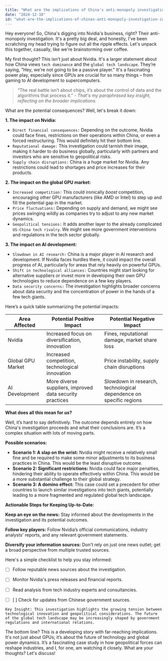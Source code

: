 ```yaml
---
title: "What are the implications of China's anti-monopoly investigation into Nvidia, and how might it impact the GPU market globally?"
date: "2024-12-10"
id: "what-are-the-implications-of-chinas-anti-monopoly-investigation-into-nvidia-and-how-might-it-impact-the-gpu-market-globally"
---
```


Hey everyone! So, China's digging into Nvidia's business, right?  Their anti-monopoly investigation.  It's a pretty big deal, and honestly, I've been scratching my head trying to figure out all the ripple effects. Let's unpack this together, casually, like we're brainstorming over coffee.

My first thought? This isn't just about Nvidia. It's a larger statement about how China views `tech dominance` and the `global tech landscape`.  They’re saying, "Hey, we're not going to be a passive player."  It's a fascinating power play, especially since GPUs are crucial for so many things –  from gaming to AI development to supercomputers.

>“The real battle isn’t about chips, it’s about the control of data and the algorithms that process it.” -  *That's my paraphrased key insight, reflecting on the broader implications.*


What are the potential consequences? Well, let's break it down:

**1.  The impact on Nvidia:**

*   `Direct financial consequences:`  Depending on the outcome, Nvidia could face fines, restrictions on their operations within China, or even a forced restructuring. This would definitely hit their bottom line.
*   `Reputational damage:`  This investigation could tarnish their image, making it harder to do business globally, particularly with partners and investors who are sensitive to geopolitical risks.
*   `Supply chain disruptions:`  China is a huge market for Nvidia. Any restrictions could lead to shortages and price increases for their products.


**2.  The impact on the global GPU market:**

*   `Increased competition:` This could ironically *boost* competition, encouraging other GPU manufacturers (like AMD or Intel) to step up and fill the potential gap in the market.
*   `Price fluctuations:` Depending on supply and demand, we might see prices swinging wildly as companies try to adjust to any new market dynamics.
*   `Geopolitical tensions:` It adds another layer to the already complicated `US-China tech rivalry`. We might see more government interventions and regulations in the tech sector globally.

**3.  The impact on AI development:**

*   `Slowdown in AI research:` China is a major player in AI research and development. If Nvidia faces hurdles there, it could impact the overall progress of AI, particularly for areas that rely heavily on powerful GPUs.
*   `Shift in technological alliances:`  Countries might start looking for alternative suppliers or invest more in developing their own GPU technologies to reduce dependence on a few key players.
*   `Data security concerns:` The investigation highlights broader concerns about data security and the concentration of power in the hands of a few tech giants.


Here’s a quick table summarizing the potential impacts:

| Area Affected        | Potential Positive Impact                                   | Potential Negative Impact                                       |
|-----------------------|-----------------------------------------------------------|---------------------------------------------------------------|
| Nvidia               | Increased focus on diversification, innovation             | Fines, reputational damage, market share loss                  |
| Global GPU Market    | Increased competition, technological innovation            | Price instability, supply chain disruptions                       |
| AI Development       | More diverse suppliers, improved data security practices | Slowdown in research, technological dependence on specific regions |


**What does all this mean for *us*?**

Well, it’s hard to say definitively.  The outcome depends entirely on how China's investigation proceeds and what their conclusions are.  It’s a complex situation with lots of moving parts.


**Possible scenarios:**

*   **Scenario 1:  A slap on the wrist:** Nvidia might receive a relatively small fine and be required to make some minor adjustments to its business practices in China.  This would be the least disruptive outcome.
*   **Scenario 2:  Significant restrictions:**  Nvidia could face major penalties, hindering their ability to operate effectively within China. This would be a more substantial challenge to their global strategy.
*   **Scenario 3:  A domino effect:**  This case could set a precedent for other countries to launch similar investigations into tech giants, potentially leading to a more fragmented and regulated global tech landscape.


**Actionable Steps for Keeping Up-to-Date:**

**Keep an eye on the news:** Stay informed about the developments in the investigation and its potential outcomes.

**Follow key players:** Follow Nvidia’s official communications, industry analysts' reports, and any relevant government statements.

**Diversify your information sources:** Don't rely on just one news outlet; get a broad perspective from multiple trusted sources.

Here's a simple checklist to help you stay informed:

- [ ] Follow reputable news sources about the investigation.
- [ ] Monitor Nvidia's press releases and financial reports.
- [ ] Read analysis from tech industry experts and consultancies.
- [ ] [ ] Check for updates from Chinese government sources.


```
Key Insight: This investigation highlights the growing tension between technological innovation and geopolitical considerations. The future of the global tech landscape may be increasingly shaped by government regulations and international relations.
```

The bottom line?  This is a developing story with far-reaching implications. It's not just about GPUs; it’s about the future of technology and global power dynamics.  It’s a fascinating case study in how geopolitical forces can reshape industries, and I, for one, am watching it closely.  What are your thoughts?  Let's discuss!
